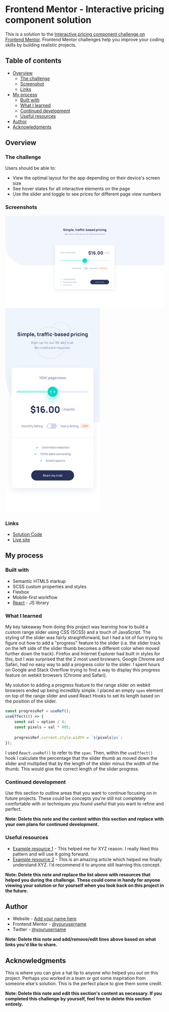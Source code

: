 # Frontend Mentor - Interactive pricing component solution

This is a solution to the [Interactive pricing component challenge on Frontend Mentor](https://www.frontendmentor.io/challenges/interactive-pricing-component-t0m8PIyY8). Frontend Mentor challenges help you improve your coding skills by building realistic projects. 

## Table of contents

- [Overview](#overview)
  - [The challenge](#the-challenge)
  - [Screenshot](#screenshot)
  - [Links](#links)
- [My process](#my-process)
  - [Built with](#built-with)
  - [What I learned](#what-i-learned)
  - [Continued development](#continued-development)
  - [Useful resources](#useful-resources)
- [Author](#author)
- [Acknowledgments](#acknowledgments)

## Overview

### The challenge

Users should be able to:

- View the optimal layout for the app depending on their device's screen size
- See hover states for all interactive elements on the page
- Use the slider and toggle to see prices for different page view numbers

### Screenshots

<img src="https://raw.githubusercontent.com/zethdeluna/interactive-pricing-component/main/src/images/ipc-desktop-screenshot.png" alt="desktop screenshot">
<img src="https://raw.githubusercontent.com/zethdeluna/interactive-pricing-component/main/src/images/ipc-mobile-screenshot.png" alt="mobile screenshot" width="300">

### Links

- [Solution Code](https://www.frontendmentor.io/solutions/interactive-pricing-component-using-react-js-and-scss-CoR1sexf9)
- [Live site](https://zethdeluna.github.io/interactive-pricing-component/)

## My process

### Built with

- Semantic HTML5 markup
- SCSS custom properties and styles
- Flexbox
- Mobile-first workflow
- [React](https://reactjs.org/) - JS library

### What I learned

My key takeaway from doing this project was learning how to build a custom range slider using CSS (SCSS) and a touch of JavaScript. The styling of the slider was fairly straightforward, but I had a lot of fun trying to figure out how to add a "progress" feature to the slider (i.e. the slider track on the left side of the slider thumb becomes a different color when moved further down the track). Firefox and Internet Explorer had built in styles for this, but I was surprised that the 2 most used browsers, Google Chrome and Safari, had no easy way to add a progress color to the slider. I spent hours on Google and Stack Overflow trying to find a way to display this progress feature on webkit browsers (Chrome and Safari).

My solution to adding a progress feature to the range slider on webkit browsers ended up being incredibly simple. I placed an empty `span` element on top of the range slider and used React Hooks to set its length based on the position of the slider.

```javascript
const progressRef = useRef();
useEffect(() => {
    const val = option / 4;
    const pixels = val * 405;

    progressRef.current.style.width = `${pixels}px`;
});
```
I used `React.useRef()` to refer to the `span`. Then, within the `useEffect()` hook I calculate the percentage that the slider thumb as moved down the slider and multiplied that by the length of the slider minus the width of the thumb. This would give the correct length of the slider progress.

### Continued development

Use this section to outline areas that you want to continue focusing on in future projects. These could be concepts you're still not completely comfortable with or techniques you found useful that you want to refine and perfect.

**Note: Delete this note and the content within this section and replace with your own plans for continued development.**

### Useful resources

- [Example resource 1](https://www.example.com) - This helped me for XYZ reason. I really liked this pattern and will use it going forward.
- [Example resource 2](https://www.example.com) - This is an amazing article which helped me finally understand XYZ. I'd recommend it to anyone still learning this concept.

**Note: Delete this note and replace the list above with resources that helped you during the challenge. These could come in handy for anyone viewing your solution or for yourself when you look back on this project in the future.**

## Author

- Website - [Add your name here](https://www.your-site.com)
- Frontend Mentor - [@yourusername](https://www.frontendmentor.io/profile/yourusername)
- Twitter - [@yourusername](https://www.twitter.com/yourusername)

**Note: Delete this note and add/remove/edit lines above based on what links you'd like to share.**

## Acknowledgments

This is where you can give a hat tip to anyone who helped you out on this project. Perhaps you worked in a team or got some inspiration from someone else's solution. This is the perfect place to give them some credit.

**Note: Delete this note and edit this section's content as necessary. If you completed this challenge by yourself, feel free to delete this section entirely.**
